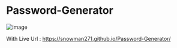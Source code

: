 # Password-Generator
![image](https://user-images.githubusercontent.com/107505824/213057641-1f36c915-54c1-4d5d-a69f-92520571787d.png)


With Live Url : 
https://snowman271.github.io/Password-Generator/

